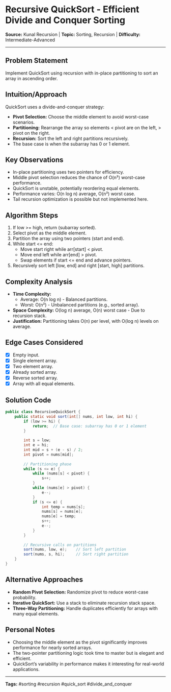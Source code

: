 # Recursive QuickSort - Efficient Divide and Conquer Sorting

**Source:** Kunal Recursion | **Topic:** Sorting, Recursion | **Difficulty:** Intermediate-Advanced

---

## Problem Statement
Implement QuickSort using recursion with in-place partitioning to sort an array in ascending order.

## Intuition/Approach
QuickSort uses a divide-and-conquer strategy:
- **Pivot Selection:** Choose the middle element to avoid worst-case scenarios.
- **Partitioning:** Rearrange the array so elements < pivot are on the left, > pivot on the right.
- **Recursion:** Sort the left and right partitions recursively.
- The base case is when the subarray has 0 or 1 element.

## Key Observations
- In-place partitioning uses two pointers for efficiency.
- Middle pivot selection reduces the chance of O(n²) worst-case performance.
- QuickSort is unstable, potentially reordering equal elements.
- Performance varies: O(n log n) average, O(n²) worst case.
- Tail recursion optimization is possible but not implemented here.

## Algorithm Steps
1. If low >= high, return (subarray sorted).
2. Select pivot as the middle element.
3. Partition the array using two pointers (start and end).
4. While start <= end:
   - Move start right while arr[start] < pivot.
   - Move end left while arr[end] > pivot.
   - Swap elements if start <= end and advance pointers.
5. Recursively sort left [low, end] and right [start, high] partitions.

## Complexity Analysis
- **Time Complexity:** 
  - Average: O(n log n) - Balanced partitions.
  - Worst: O(n²) - Unbalanced partitions (e.g., sorted array).
- **Space Complexity:** O(log n) average, O(n) worst case - Due to recursion stack.
- **Justification:** Partitioning takes O(n) per level, with O(log n) levels on average.

## Edge Cases Considered
- [x] Empty input.
- [x] Single element array.
- [x] Two element array.
- [x] Already sorted array.
- [x] Reverse sorted array.
- [x] Array with all equal elements.

## Solution Code
```java
public class RecursiveQuickSort {
    public static void sort(int[] nums, int low, int hi) {
        if (low >= hi) {
            return;  // Base case: subarray has 0 or 1 element
        }
        
        int s = low;
        int e = hi;
        int mid = s + (e - s) / 2;
        int pivot = nums[mid];
        
        // Partitioning phase
        while (s <= e) {
            while (nums[s] < pivot) {
                s++;
            }
            while (nums[e] > pivot) {
                e--;
            }
            if (s <= e) {
                int temp = nums[s];
                nums[s] = nums[e];
                nums[e] = temp;
                s++;
                e--;
            }
        }
        
        // Recursive calls on partitions
        sort(nums, low, e);    // Sort left partition
        sort(nums, s, hi);     // Sort right partition
    }
}
```

## Alternative Approaches
- **Random Pivot Selection:** Randomize pivot to reduce worst-case probability.
- **Iterative QuickSort:** Use a stack to eliminate recursion stack space.
- **Three-Way Partitioning:** Handle duplicates efficiently for arrays with many equal elements.

## Personal Notes
- Choosing the middle element as the pivot significantly improves performance for nearly sorted arrays.
- The two-pointer partitioning logic took time to master but is elegant and efficient.
- QuickSort’s variability in performance makes it interesting for real-world applications.

---
**Tags:** #sorting #recursion #quick_sort #divide_and_conquer